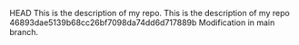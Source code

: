 HEAD
This is the description of my repo.
This is the description of my repo
46893dae5139b68cc26bf7098da74dd6d717889b
Modification in main branch.
